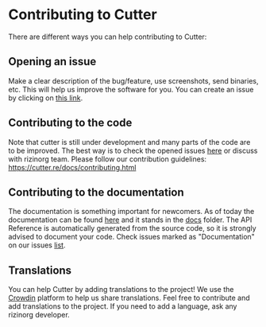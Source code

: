 # Contributing to Cutter

There are different ways you can help contributing to Cutter:

## Opening an issue

Make a clear description of the bug/feature, use screenshots, send binaries, etc.
This will help us improve the software for you.
You can create an issue by clicking on [this link](https://github.com/rizinorg/cutter/issues/new/choose).

## Contributing to the code

Note that cutter is still under development and many parts of the code are to be improved.
The best way is to check the opened issues [here](https://github.com/rizinorg/cutter/issues) or discuss with rizinorg team.
Please follow our contribution guidelines: https://cutter.re/docs/contributing.html

## Contributing to the documentation

The documentation is something important for newcomers. As of today the documentation can be found [here](https://cutter.re/docs/) and it stands in the [docs](docs) folder.
The API Reference is automatically generated from the source code, so it is strongly advised to document your code.
Check issues marked as "Documentation" on our issues [list](https://github.com/rizinorg/cutter/issues?q=is%3Aissue+is%3Aopen+label%3ADocumentation).

## Translations

You can help Cutter by adding translations to the project! We use the [Crowdin](https://crowdin.com/project/cutter) platform to help us share translations. Feel free to contribute and add translations to the project. If you need to add a language, ask any rizinorg developer.
